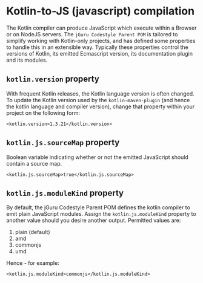 # Kotlin-to-JS (javascript) compilation

The Kotlin compiler can produce JavaScript which execute within a Browser or on NodeJS servers.
The `jGuru Codestyle Parent POM` is tailored to simplify working with Kotlin-only projects,
and has defined some properties to handle this in an extensible way. Typically these properties
control the versions of Kotlin, its emitted Ecmascript version, its documentation plugin and its modules.

## `kotlin.version` property

With frequent Kotlin releases, the Kotlin language version is often changed. To update the Kotlin version 
used by the `kotlin-maven-plugin` (and hence the kotlin language and compiler version), change that property
within your project on the following form:

    <kotlin.version>1.3.21</kotlin.version>         

## `kotlin.js.sourceMap` property

Boolean variable indicating whether or not the emitted JavaScript should contain a source map. 

    <kotlin.js.sourceMap>true</kotlin.js.sourceMap>
    
## `kotlin.js.moduleKind` property

By default, the jGuru Codestyle Parent POM defines the kotlin compiler to emit plain JavaScript modules.
Assign the `kotlin.js.moduleKind` property to another value should you desire another output.
Permitted values are:

1. plain (default)
2. amd
3. commonjs
4. umd

Hence - for example:

    <kotlin.js.moduleKind>commonjs</kotlin.js.moduleKind>
        